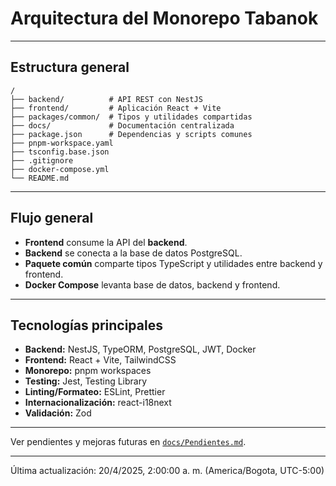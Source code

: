 # Arquitectura del Monorepo Tabanok

---

## Estructura general

```
/
├── backend/          # API REST con NestJS
├── frontend/         # Aplicación React + Vite
├── packages/common/  # Tipos y utilidades compartidas
├── docs/             # Documentación centralizada
├── package.json      # Dependencias y scripts comunes
├── pnpm-workspace.yaml
├── tsconfig.base.json
├── .gitignore
├── docker-compose.yml
└── README.md
```

---

## Flujo general

- **Frontend** consume la API del **backend**.
- **Backend** se conecta a la base de datos PostgreSQL.
- **Paquete común** comparte tipos TypeScript y utilidades entre backend y frontend.
- **Docker Compose** levanta base de datos, backend y frontend.

---

## Tecnologías principales

- **Backend:** NestJS, TypeORM, PostgreSQL, JWT, Docker
- **Frontend:** React + Vite, TailwindCSS
- **Monorepo:** pnpm workspaces
- **Testing:** Jest, Testing Library
- **Linting/Formateo:** ESLint, Prettier
- **Internacionalización:** react-i18next
- **Validación:** Zod

---

Ver pendientes y mejoras futuras en [`docs/Pendientes.md`](./Pendientes.md).

---

Última actualización: 20/4/2025, 2:00:00 a. m. (America/Bogota, UTC-5:00)
